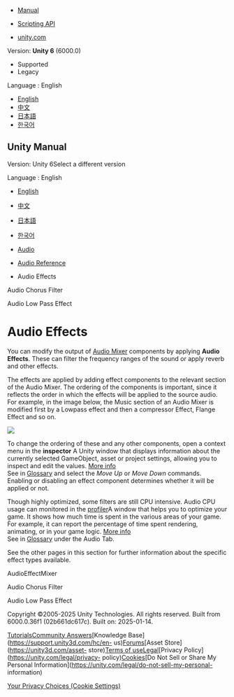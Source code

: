 [](https://docs.unity3d.com)

  * [Manual](../Manual/index.html)
  * [Scripting API](../ScriptReference/index.html)

  * [unity.com](https://unity.com/)

Version: **Unity 6** (6000.0)

  * Supported
  * Legacy

Language : English

  * [English](/Manual/class-AudioEffectMixer.html)
  * [中文](/cn/current/Manual/class-AudioEffectMixer.html)
  * [日本語](/ja/current/Manual/class-AudioEffectMixer.html)
  * [한국어](/kr/current/Manual/class-AudioEffectMixer.html)

[](https://docs.unity3d.com)

## Unity Manual

Version: Unity 6Select a different version

Language : English

  * [English](/Manual/class-AudioEffectMixer.html)
  * [中文](/cn/current/Manual/class-AudioEffectMixer.html)
  * [日本語](/ja/current/Manual/class-AudioEffectMixer.html)
  * [한국어](/kr/current/Manual/class-AudioEffectMixer.html)

  * [Audio](Audio.html)
  * [Audio Reference](AudioReference.html)
  * Audio Effects

[](class-AudioChorusFilter.html)

Audio Chorus Filter

[](class-AudioLowPassEffect.html)

Audio Low Pass Effect

# Audio Effects

You can modify the output of [Audio Mixer](class-AudioMixer.html) components
by applying **Audio Effects**. These can filter the frequency ranges of the
sound or apply reverb and other effects.

The effects are applied by adding effect components to the relevant section of
the Audio Mixer. The ordering of the components is important, since it
reflects the order in which the effects will be applied to the source audio.
For example, in the image below, the Music section of an Audio Mixer is
modified first by a Lowpass effect and then a compressor Effect, Flange Effect
and so on.

![](../uploads/Main/AudioMixer1.png)

To change the ordering of these and any other components, open a context menu
in the **inspector** A Unity window that displays information about the
currently selected GameObject, asset or project settings, allowing you to
inspect and edit the values. [More info](UsingTheInspector.html)  
See in [Glossary](Glossary.html#Inspector) and select the _Move Up_ or _Move
Down_ commands. Enabling or disabling an effect component determines whether
it will be applied or not.

Though highly optimized, some filters are still CPU intensive. Audio CPU usage
can monitored in the [profiler](Profiler.html)A window that helps you to
optimize your game. It shows how much time is spent in the various areas of
your game. For example, it can report the percentage of time spent rendering,
animating, or in your game logic. [More info](Profiler.html)  
See in [Glossary](Glossary.html#Profiler) under the Audio Tab.

See the other pages in this section for further information about the specific
effect types available.

AudioEffectMixer

[](class-AudioChorusFilter.html)

Audio Chorus Filter

[](class-AudioLowPassEffect.html)

Audio Low Pass Effect

Copyright ©2005-2025 Unity Technologies. All rights reserved. Built from
6000.0.36f1 (02b661dc617c). Built on: 2025-01-14.

[Tutorials](https://learn.unity.com/)[Community
Answers](https://answers.unity3d.com)[Knowledge
Base](https://support.unity3d.com/hc/en-
us)[Forums](https://forum.unity3d.com)[Asset Store](https://unity3d.com/asset-
store)[Terms of
use](https://docs.unity3d.com/Manual/TermsOfUse.html)[Legal](https://unity.com/legal)[Privacy
Policy](https://unity.com/legal/privacy-
policy)[Cookies](https://unity.com/legal/cookie-policy)[Do Not Sell or Share
My Personal Information](https://unity.com/legal/do-not-sell-my-personal-
information)

[Your Privacy Choices (Cookie Settings)](javascript:void\(0\);)

